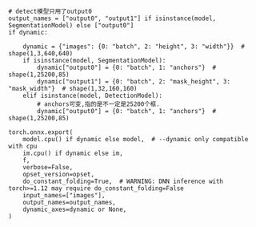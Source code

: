     # detect模型只用了output0
    output_names = ["output0", "output1"] if isinstance(model, SegmentationModel) else ["output0"]
    if dynamic:

        dynamic = {"images": {0: "batch", 2: "height", 3: "width"}}  # shape(1,3,640,640)
        if isinstance(model, SegmentationModel):
            dynamic["output0"] = {0: "batch", 1: "anchors"}  # shape(1,25200,85)
            dynamic["output1"] = {0: "batch", 2: "mask_height", 3: "mask_width"}  # shape(1,32,160,160)
        elif isinstance(model, DetectionModel):
            # anchors可变,指的是不一定是25200个框.
            dynamic["output0"] = {0: "batch", 1: "anchors"}  # shape(1,25200,85)

    torch.onnx.export(
        model.cpu() if dynamic else model,  # --dynamic only compatible with cpu
        im.cpu() if dynamic else im,
        f,
        verbose=False,
        opset_version=opset,
        do_constant_folding=True,  # WARNING: DNN inference with torch>=1.12 may require do_constant_folding=False
        input_names=["images"],
        output_names=output_names,
        dynamic_axes=dynamic or None,
    )
